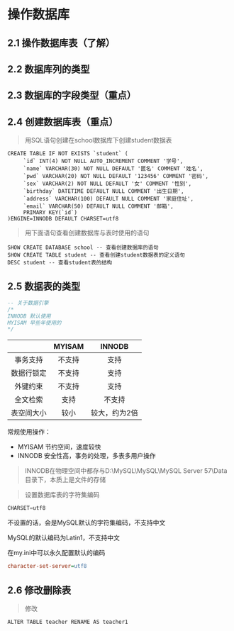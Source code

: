 #  操作数据库

## 2.1 操作数据库表（了解）

## 2.2 数据库列的类型

## 2.3 数据库的字段类型（重点）

## 2.4 创建数据库表（重点）

> 用SQL语句创建在school数据库下创建student数据表

```mysql
CREATE TABLE IF NOT EXISTS `student` (
     `id` INT(4) NOT NULL AUTO_INCREMENT COMMENT '学号',
     `name` VARCHAR(30) NOT NULL DEFAULT '匿名' COMMENT '姓名',
     `pwd` VARCHAR(20) NOT NULL DEFAULT '123456' COMMENT '密码',
     `sex` VARCHAR(2) NOT NULL DEFAULT '女' COMMENT '性别',
     `birthday` DATETIME DEFAULT NULL COMMENT '出生日期',
     `address` VARCHAR(100) DEFAULT NULL COMMENT '家庭住址',
     `email` VARCHAR(50) DEFAULT NULL COMMENT '邮箱',
     PRIMARY KEY(`id`)
)ENGINE=INNODB DEFAULT CHARSET=utf8
```

> 用下面语句查看创建数据库与表时使用的语句

```mysql
SHOW CREATE DATABASE school -- 查看创建数据库的语句
SHOW CREATE TABLE student -- 查看创建student数据表的定义语句
DESC student -- 查看student表的结构
```



## 2.5 数据表的类型

```sql
-- 关于数据引擎
/*
INNODB 默认使用
MYISAM 早些年使用的
*/
```



|            | MYISAM |    INNODB     |
| :--------: | :----: | :-----------: |
|  事务支持  | 不支持 |     支持      |
| 数据行锁定 | 不支持 |     支持      |
|  外键约束  | 不支持 |     支持      |
|  全文检索  |  支持  |    不支持     |
| 表空间大小 |  较小  | 较大，约为2倍 |

常规使用操作：

- MYISAM   节约空间，速度较快
- INNODB   安全性高，事务的处理，多表多用户操作

> INNODB在物理空间中都存与D:\MySQL\MySQL\MySQL Server 57\Data目录下，本质上是文件的存储

> 设置数据库表的字符集编码

```sql
CHARSET=utf8
```

不设置的话，会是MySQL默认的字符集编码，不支持中文

MySQL的默认编码为Latin1，不支持中文

在my.ini中可以永久配置默认的编码

```ini
character-set-server=utf8
```

## 2.6 修改删除表

> 修改

```mysql
ALTER TABLE teacher RENAME AS teacher1
```



